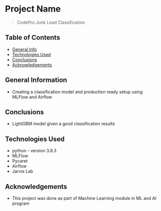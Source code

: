 # Project Name
> CodePro Junk Lead Classification 


## Table of Contents
* [General Info](#general-information)
* [Technologies Used](#technologies-used)
* [Conclusions](#conclusions)
* [Acknowledgements](#acknowledgements)

<!-- You can include any other section that is pertinent to your problem -->

## General Information
- Creating a classification model and production ready setup using MLFlow and Airflow 
 

<!-- You don't have to answer all the questions - just the ones relevant to your project. -->

## Conclusions
- LightGBM model given a good classification results

<!-- You don't have to answer all the questions - just the ones relevant to your project. -->


## Technologies Used
- python - version 3.8.3
- MLFlow
- Pycaret
- Airflow
- Jarvis Lab

<!-- As the libraries versions keep on changing, it is recommended to mention the version of library used in this project -->

## Acknowledgements
- This project was done as part of Machine Learning module in ML and AI program


<!-- Optional -->
<!-- ## License -->
<!-- This project is open source and available under the [... License](). -->

<!-- You don't have to include all sections - just the one's relevant to your project -->
